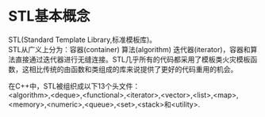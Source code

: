 # STL基本概念
STL(Standard Template Library,标准模板库)。<br>
STL从广义上分为：容器(container) 算法(algorithm) 迭代器(iterator)，容器和算法直接通过迭代器进行无缝连接。STL几乎所有的代码都采用了模板类火灾模板函数，这相比传统的由函数和类组成的库来说提供了更好的代码重用的机会。<br>

在C++中，STL被组织成以下13个头文件：<br>
<algorithm\>,<deque\>,<functional\>,<iterator\>,<vector\>,<list\>,<map\>,<memory\>,<numeric\>,<queue\>,<set\>,<stack\>和<utility\>.<br>
